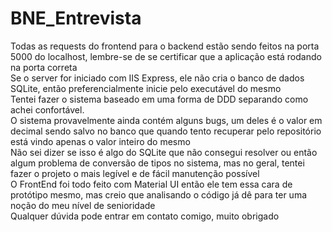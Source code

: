 # BNE_Entrevista

Todas as requests do frontend para o backend estão sendo feitos na porta 5000 do localhost, lembre-se de se certificar que a aplicação está rodando na porta correta\
Se o server for iniciado com IIS Express, ele não cria o banco de dados SQLite, então preferencialmente inicie pelo executável do mesmo\
Tentei fazer o sistema baseado em uma forma de DDD separando como achei confortável.\
O sistema provavelmente ainda contém alguns bugs, um deles é o valor em decimal sendo salvo no banco que quando tento recuperar pelo repositório está vindo apenas o valor inteiro do mesmo\
Não sei dizer se isso é algo do SQLite que não consegui resolver ou então algum problema de conversão de tipos no sistema, mas no geral, tentei fazer o projeto o mais legível e de fácil manutenção possível\
O FrontEnd foi todo feito com Material UI então ele tem essa cara de protótipo mesmo, mas creio que analisando o código já dê para ter uma noção do meu nível de senioridade\
Qualquer dúvida pode entrar em contato comigo, muito obrigado

